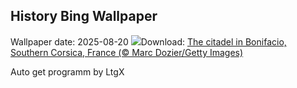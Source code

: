 ## History Bing Wallpaper
Wallpaper date: 2025-08-20
![](https://www.bing.com/th?id=OHR.CitadelBonifacio_EN-IN2658303132_UHD.jpg&w=1000)Download: [The citadel in Bonifacio, Southern Corsica, France (© Marc Dozier/Getty Images)](https://www.bing.com/th?id=OHR.CitadelBonifacio_EN-IN2658303132_UHD.jpg)

Auto get programm by LtgX
